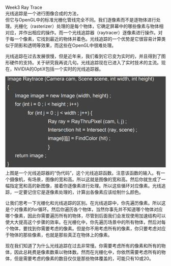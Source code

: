Week3 Ray Trace  
    光线追踪是一个进行图像合成的方法，  
但它与OpenGL中的标准光栅化管线完全不同。我们逐像素而不是逐物体进行处理。光栅化（rasterizer）处理的是每个物体，它确定屏幕中的哪些像素与物体相对应，并作出相应的操作。而一个光线追踪器（raytracer）逐像素进行操作。对于每一个像素，它找到最近的物体并着色。光线追踪的一个优势是它很容易计算类似于阴影和透明等效果，而这些在OpenGL中很难处理。

光线追踪在过去发展很慢，但是近年来，我们看到它已变为实时的，并且得到了图形硬件的支持。关于研究我再说几句。光线追踪现在已进入了实时技术的主流。现在，NVIDIA的OptiX包括一个实时的光线追踪器。

![](/Computer_Graphics/images/42.PNG)上图是一个光线追踪器的“伪代码”，这个光线追踪函数。注意该函数的输入。有一个摄像机，有场景，图像的宽和高。所以这就是图像的宽和高。然后你就生成了一幅指定宽和高的新图像，接着你逐像素进行处理。所以这些循环对应像素。光线追踪，一定要记住它是逐像素处理的，计算出各像素应该绘制什么颜色。

让我们思考一下光栅化和光线追踪的区别。在光线追踪中，你先遍历像素。所以这是个对像素的for循环。然后你遍历各个物体，当然你事先并不知道哪个物体对应哪个像素，因此你需要遍历所有的物体，尽管到后面我们会发现使用加速结构可以使大大提高这个步骤的效率。在光栅化中，你先遍历场景中的所有物体，然后对每个物体，要找到你需要考虑的像素。但是你不用考虑所有的像素，你只要考虑对应于物体的那些像素，也就是那些真正在物体上的像素。

现在我们知道了为什么光线追踪在过去非常慢。你需要考虑所有的像素和所有的物体，因此总耗费是像素数乘以物体数。然而在光栅化中，你依然需要考虑所有的物体，但是需要考虑的像素的数目仅仅是那些物体覆盖的，可能只有10或20。





